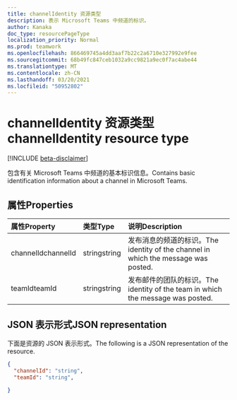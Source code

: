 ```yaml
---
title: channelIdentity 资源类型
description: 表示 Microsoft Teams 中频道的标识。
author: Kanaka
doc_type: resourcePageType
localization_priority: Normal
ms.prod: teamwork
ms.openlocfilehash: 866469745a4dd3aaf7b22c2a6710e327992e9fee
ms.sourcegitcommit: 68b49fc847ceb1032a9cc9821a9ec0f7ac4abe44
ms.translationtype: MT
ms.contentlocale: zh-CN
ms.lasthandoff: 03/20/2021
ms.locfileid: "50952802"
---
```

# <a name="channelidentity-resource-type"></a><span data-ttu-id="76b16-103">channelIdentity 资源类型</span><span class="sxs-lookup"><span data-stu-id="76b16-103">channelIdentity resource type</span></span>

[!INCLUDE [beta-disclaimer](../../includes/beta-disclaimer.md)]


<span data-ttu-id="76b16-104">包含有关 Microsoft Teams 中频道的基本标识信息。</span><span class="sxs-lookup"><span data-stu-id="76b16-104">Contains basic identification information about a channel in Microsoft Teams.</span></span>

## <a name="properties"></a><span data-ttu-id="76b16-105">属性</span><span class="sxs-lookup"><span data-stu-id="76b16-105">Properties</span></span>

| <span data-ttu-id="76b16-106">属性</span><span class="sxs-lookup"><span data-stu-id="76b16-106">Property</span></span>   | <span data-ttu-id="76b16-107">类型</span><span class="sxs-lookup"><span data-stu-id="76b16-107">Type</span></span> |<span data-ttu-id="76b16-108">说明</span><span class="sxs-lookup"><span data-stu-id="76b16-108">Description</span></span>|
|:---------------|:--------|:----------|
|<span data-ttu-id="76b16-109">channelId</span><span class="sxs-lookup"><span data-stu-id="76b16-109">channelId</span></span>|<span data-ttu-id="76b16-110">string</span><span class="sxs-lookup"><span data-stu-id="76b16-110">string</span></span>|  <span data-ttu-id="76b16-111">发布消息的频道的标识。</span><span class="sxs-lookup"><span data-stu-id="76b16-111">The identity of the channel in which the message was posted.</span></span>|
|<span data-ttu-id="76b16-112">teamId</span><span class="sxs-lookup"><span data-stu-id="76b16-112">teamId</span></span>|<span data-ttu-id="76b16-113">string</span><span class="sxs-lookup"><span data-stu-id="76b16-113">string</span></span>|  <span data-ttu-id="76b16-114">发布邮件的团队的标识。</span><span class="sxs-lookup"><span data-stu-id="76b16-114">The identity of the team in which the message was posted.</span></span>|

## <a name="json-representation"></a><span data-ttu-id="76b16-115">JSON 表示形式</span><span class="sxs-lookup"><span data-stu-id="76b16-115">JSON representation</span></span>

<span data-ttu-id="76b16-116">下面是资源的 JSON 表示形式。</span><span class="sxs-lookup"><span data-stu-id="76b16-116">The following is a JSON representation of the resource.</span></span>

<!-- {
  "blockType": "resource",
  "optionalProperties": [
    
  ],
  "@odata.type": "microsoft.graph.channelIdentity"
}-->

```json
{
  "channelId": "string",
  "teamId": "string",
  
}
```

<!-- uuid: 4DFA000D-1A5F-4299-B3DD-835E4DD2F3BF
2015-10-25 14:57:30 UTC -->
<!-- {
  "type": "#page.annotation",
  "description": "channel identity  resource",
  "keywords": "",
  "section": "documentation",
  "tocPath": ""
}-->
